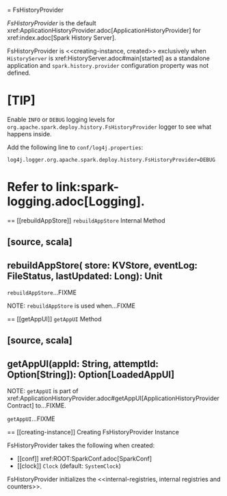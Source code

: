 = FsHistoryProvider

*FsHistoryProvider* is the default xref:ApplicationHistoryProvider.adoc[ApplicationHistoryProvider] for xref:index.adoc[Spark History Server].

FsHistoryProvider is <<creating-instance, created>> exclusively when `HistoryServer` is xref:HistoryServer.adoc#main[started] as a standalone application and `spark.history.provider` configuration property was not defined.

[TIP]
====
Enable `INFO` or `DEBUG` logging levels for `org.apache.spark.deploy.history.FsHistoryProvider` logger to see what happens inside.

Add the following line to `conf/log4j.properties`:

```
log4j.logger.org.apache.spark.deploy.history.FsHistoryProvider=DEBUG
```

Refer to link:spark-logging.adoc[Logging].
====

== [[rebuildAppStore]] `rebuildAppStore` Internal Method

[source, scala]
----
rebuildAppStore(
  store: KVStore,
  eventLog: FileStatus,
  lastUpdated: Long): Unit
----

`rebuildAppStore`...FIXME

NOTE: `rebuildAppStore` is used when...FIXME

== [[getAppUI]] `getAppUI` Method

[source, scala]
----
getAppUI(appId: String, attemptId: Option[String]): Option[LoadedAppUI]
----

NOTE: `getAppUI` is part of xref:ApplicationHistoryProvider.adoc#getAppUI[ApplicationHistoryProvider Contract] to...FIXME.

`getAppUI`...FIXME

== [[creating-instance]] Creating FsHistoryProvider Instance

FsHistoryProvider takes the following when created:

* [[conf]] xref:ROOT:SparkConf.adoc[SparkConf]
* [[clock]] `Clock` (default: `SystemClock`)

FsHistoryProvider initializes the <<internal-registries, internal registries and counters>>.
